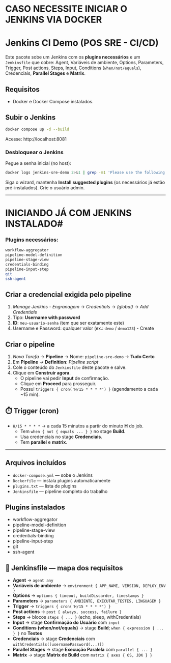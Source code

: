 # CASO NECESSITE INICIAR O JENKINS VIA DOCKER #
# Jenkins CI Demo (POS SRE - CI/CD)

Este pacote sobe um Jenkins com os **plugins necessários** e um `Jenkinsfile` que cobre:
Agent, Variáveis de ambiente, Options, Parameters, Trigger, Post actions,
Steps, Input, Conditions (`when/not/equals`), Credenciais, **Parallel Stages** e **Matrix**.

## Requisitos
- Docker e Docker Compose instalados.

## Subir o Jenkins
```bash
docker compose up -d --build
```
Acesse: http://localhost:8081

### Desbloquear o Jenkins
Pegue a senha inicial (no host):
```bash
docker logs jenkins-sre-demo 2>&1 | grep -m1 'Please use the following password' -A2
```

Siga o wizard, mantenha **Install suggested plugins** (os necessários já estão pré-instalados). Crie o usuário admin.

-----------------------------------------------

# INICIANDO JÁ COM JENKINS INSTALADO#

### Plugins necessários:
```bash
workflow-aggregator
pipeline-model-definition
pipeline-stage-view
credentials-binding
pipeline-input-step
git
ssh-agent
```

## Criar a credencial exigida pelo pipeline
1. *Manage Jenkins - Engranagem* → *Credentials* → *(global)* → *Add Credentials*  
2. Tipo: **Username with password**  
3. **ID**: `meu-usuario-senha` (tem que ser exatamente este)  
4. Username e Password: qualquer valor (ex.: `demo` / `demo123`) - Create

## Criar o pipeline
1. *Nova Tarefa* → **Pipeline** → Nome: `pipeline-sre-demo` → **Tudo Certo**
2. Em **Pipeline** → **Definition**: *Pipeline script*
3. Cole o conteúdo do `Jenkinsfile` deste pacote e salve.
4. Clique em **Construir agora**.
   - O pipeline vai pedir **Input** de confirmação.
   - Clique em **Proceed** para prosseguir.
   - Possui `triggers { cron('H/15 * * * *') }` (agendamento a cada ~15 min).
## ⏱️ Trigger (cron)
- `H/15 * * * *` → a cada 15 minutos a partir do minuto **H** do job.
   - Tem `when { not { equals ... } }` no stage **Build**.
   - Usa credenciais no stage **Credenciais**.
   - Tem **parallel** e **matrix**.

-----------------------------------------------

## Arquivos incluídos
- `docker-compose.yml` — sobe o Jenkins
- `Dockerfile` — instala plugins automaticamente
- `plugins.txt` — lista de plugins
- `Jenkinsfile` — pipeline completo do trabalho

## Plugins instalados
- workflow-aggregator
- pipeline-model-definition
- pipeline-stage-view
- credentials-binding
- pipeline-input-step
- git
- ssh-agent

## 🧩 Jenkinsfile — mapa dos requisitos
- **Agent** → `agent any`
- **Variáveis de ambiente** → `environment { APP_NAME, VERSION, DEPLOY_ENV }`
- **Options** → `options { timeout, buildDiscarder, timestamps }`
- **Parameters** → `parameters { AMBIENTE, EXECUTAR_TESTES, LINGUAGEM }`
- **Trigger** → `triggers { cron('H/15 * * * *') }`
- **Post actions** → `post { always, success, failure }`
- **Steps** → blocos `steps { ... }` (echo, sleep, withCredentials)
- **Input** → stage **Confirmação do Usuário** com `input`
- **Conditions (when/not/equals)** → stage **Build**; `when { expression { ... } }` no **Testes**
- **Credenciais** → stage **Credenciais** com `withCredentials([usernamePassword(...)])`
- **Parallel Stages** → stage **Execução Paralela** com `parallel { ... }`
- **Matrix** → stage **Matrix de Build** com `matrix { axes { OS, JDK } }`
